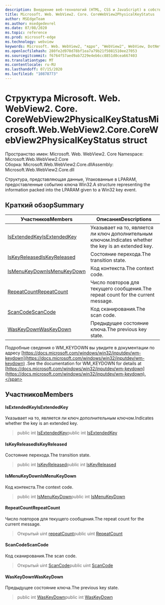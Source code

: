 ```yaml
---
description: Внедрение веб-технологий (HTML, CSS и JavaScript) в собственные приложения с помощью элемента управления Microsoft Edge WebView2
title: Microsoft. Web. WebView2. Core. CoreWebView2PhysicalKeyStatus
author: MSEdgeTeam
ms.author: msedgedevrel
ms.date: 07/08/2020
ms.topic: reference
ms.prod: microsoft-edge
ms.technology: webview
keywords: Microsoft. Web. WebView2, "ядро", "WebView2", WebView, DotNet, WPF, WinForms, App, EDGE, CoreWebView2, CoreWebView2Controller, браузерный элемент управления, EDGE HTML, Microsoft. Web. WebView2
ms.openlocfilehash: 280fe2d970d78bf1ea7a79b21f5081510ee27053
ms.sourcegitcommit: f6764f57aed9ab7229e4eb6cc8851d0cea667403
ms.translationtype: MT
ms.contentlocale: ru-RU
ms.lasthandoff: 07/15/2020
ms.locfileid: "10878773"
---
```

# <span data-ttu-id="71a1e-104">Структура Microsoft. Web. WebView2. Core. CoreWebView2PhysicalKeyStatus</span><span class="sxs-lookup"><span data-stu-id="71a1e-104">Microsoft.Web.WebView2.Core.CoreWebView2PhysicalKeyStatus struct</span></span> 

<span data-ttu-id="71a1e-105">Пространство имен: Microsoft. Web. WebView2. Core </span><span class="sxs-lookup"><span data-stu-id="71a1e-105">Namespace: Microsoft.Web.WebView2.Core</span></span>\
<span data-ttu-id="71a1e-106">Сборка: Microsoft.Web.WebView2.Core.dll</span><span class="sxs-lookup"><span data-stu-id="71a1e-106">Assembly: Microsoft.Web.WebView2.Core.dll</span></span>

<span data-ttu-id="71a1e-107">Структура, представляющая данные, Упакованные в LPARAM, предоставленные событию ключа Win32.</span><span class="sxs-lookup"><span data-stu-id="71a1e-107">A structure representing the information packed into the LPARAM given to a Win32 key event.</span></span>

## <span data-ttu-id="71a1e-108">Краткий обзор</span><span class="sxs-lookup"><span data-stu-id="71a1e-108">Summary</span></span>

 <span data-ttu-id="71a1e-109">Участников</span><span class="sxs-lookup"><span data-stu-id="71a1e-109">Members</span></span>                        | <span data-ttu-id="71a1e-110">Описания</span><span class="sxs-lookup"><span data-stu-id="71a1e-110">Descriptions</span></span>
--------------------------------|---------------------------------------------
[<span data-ttu-id="71a1e-111">IsExtendedKey</span><span class="sxs-lookup"><span data-stu-id="71a1e-111">IsExtendedKey</span></span>](#isextendedkey) | <span data-ttu-id="71a1e-112">Указывает на то, является ли ключ дополнительным ключом.</span><span class="sxs-lookup"><span data-stu-id="71a1e-112">Indicates whether the key is an extended key.</span></span>
[<span data-ttu-id="71a1e-113">IsKeyReleased</span><span class="sxs-lookup"><span data-stu-id="71a1e-113">IsKeyReleased</span></span>](#iskeyreleased) | <span data-ttu-id="71a1e-114">Состояние перехода.</span><span class="sxs-lookup"><span data-stu-id="71a1e-114">The transition state.</span></span>
[<span data-ttu-id="71a1e-115">IsMenuKeyDown</span><span class="sxs-lookup"><span data-stu-id="71a1e-115">IsMenuKeyDown</span></span>](#ismenukeydown) | <span data-ttu-id="71a1e-116">Код контекста.</span><span class="sxs-lookup"><span data-stu-id="71a1e-116">The context code.</span></span>
[<span data-ttu-id="71a1e-117">RepeatCount</span><span class="sxs-lookup"><span data-stu-id="71a1e-117">RepeatCount</span></span>](#repeatcount) | <span data-ttu-id="71a1e-118">Число повторов для текущего сообщения.</span><span class="sxs-lookup"><span data-stu-id="71a1e-118">The repeat count for the current message.</span></span>
[<span data-ttu-id="71a1e-119">ScanCode</span><span class="sxs-lookup"><span data-stu-id="71a1e-119">ScanCode</span></span>](#scancode) | <span data-ttu-id="71a1e-120">Код сканирования.</span><span class="sxs-lookup"><span data-stu-id="71a1e-120">The scan code.</span></span>
[<span data-ttu-id="71a1e-121">WasKeyDown</span><span class="sxs-lookup"><span data-stu-id="71a1e-121">WasKeyDown</span></span>](#waskeydown) | <span data-ttu-id="71a1e-122">Предыдущее состояние ключа.</span><span class="sxs-lookup"><span data-stu-id="71a1e-122">The previous key state.</span></span>

<span data-ttu-id="71a1e-123">Подробные сведения о WM_KEYDOWN вы увидите в документации по адресу [https://docs.microsoft.com/windows/win32/inputdev/wm-keydown](https://docs.microsoft.com/windows/win32/inputdev/wm-keydown) .</span><span class="sxs-lookup"><span data-stu-id="71a1e-123">See the documentation for WM_KEYDOWN for details at [https://docs.microsoft.com/windows/win32/inputdev/wm-keydown](https://docs.microsoft.com/windows/win32/inputdev/wm-keydown).</span></span>

## <span data-ttu-id="71a1e-124">Участников</span><span class="sxs-lookup"><span data-stu-id="71a1e-124">Members</span></span>

#### <span data-ttu-id="71a1e-125">IsExtendedKey</span><span class="sxs-lookup"><span data-stu-id="71a1e-125">IsExtendedKey</span></span> 

<span data-ttu-id="71a1e-126">Указывает на то, является ли ключ дополнительным ключом.</span><span class="sxs-lookup"><span data-stu-id="71a1e-126">Indicates whether the key is an extended key.</span></span>

> <span data-ttu-id="71a1e-127">public int [IsExtendedKey](#isextendedkey)</span><span class="sxs-lookup"><span data-stu-id="71a1e-127">public int [IsExtendedKey](#isextendedkey)</span></span>

#### <span data-ttu-id="71a1e-128">IsKeyReleased</span><span class="sxs-lookup"><span data-stu-id="71a1e-128">IsKeyReleased</span></span> 

<span data-ttu-id="71a1e-129">Состояние перехода.</span><span class="sxs-lookup"><span data-stu-id="71a1e-129">The transition state.</span></span>

> <span data-ttu-id="71a1e-130">public int [IsKeyReleased](#iskeyreleased)</span><span class="sxs-lookup"><span data-stu-id="71a1e-130">public int [IsKeyReleased](#iskeyreleased)</span></span>

#### <span data-ttu-id="71a1e-131">IsMenuKeyDown</span><span class="sxs-lookup"><span data-stu-id="71a1e-131">IsMenuKeyDown</span></span> 

<span data-ttu-id="71a1e-132">Код контекста.</span><span class="sxs-lookup"><span data-stu-id="71a1e-132">The context code.</span></span>

> <span data-ttu-id="71a1e-133">public int [IsMenuKeyDown](#ismenukeydown)</span><span class="sxs-lookup"><span data-stu-id="71a1e-133">public int [IsMenuKeyDown](#ismenukeydown)</span></span>

#### <span data-ttu-id="71a1e-134">RepeatCount</span><span class="sxs-lookup"><span data-stu-id="71a1e-134">RepeatCount</span></span> 

<span data-ttu-id="71a1e-135">Число повторов для текущего сообщения.</span><span class="sxs-lookup"><span data-stu-id="71a1e-135">The repeat count for the current message.</span></span>

> <span data-ttu-id="71a1e-136">Открытый uint [repeatCount](#repeatcount)</span><span class="sxs-lookup"><span data-stu-id="71a1e-136">public uint [RepeatCount](#repeatcount)</span></span>

#### <span data-ttu-id="71a1e-137">ScanCode</span><span class="sxs-lookup"><span data-stu-id="71a1e-137">ScanCode</span></span> 

<span data-ttu-id="71a1e-138">Код сканирования.</span><span class="sxs-lookup"><span data-stu-id="71a1e-138">The scan code.</span></span>

> <span data-ttu-id="71a1e-139">Открытый uint [ScanCode](#scancode)</span><span class="sxs-lookup"><span data-stu-id="71a1e-139">public uint [ScanCode](#scancode)</span></span>

#### <span data-ttu-id="71a1e-140">WasKeyDown</span><span class="sxs-lookup"><span data-stu-id="71a1e-140">WasKeyDown</span></span> 

<span data-ttu-id="71a1e-141">Предыдущее состояние ключа.</span><span class="sxs-lookup"><span data-stu-id="71a1e-141">The previous key state.</span></span>

> <span data-ttu-id="71a1e-142">public int [WasKeyDown](#waskeydown)</span><span class="sxs-lookup"><span data-stu-id="71a1e-142">public int [WasKeyDown](#waskeydown)</span></span>

